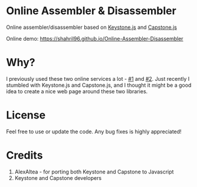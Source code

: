 # Online Assembler & Disassembler
Online assembler/disassembler based on [Keystone.js](https://alexaltea.github.io/keystone.js/) and [Capstone.js](https://alexaltea.github.io/capstone.js/)

Online demo: https://shahril96.github.io/Online-Assembler-Disassembler

# Why?
I previously used these two online services a lot - [#1](https://defuse.ca/online-x86-assembler.htm) and [#2](http://shell-storm.org/online/Online-Assembler-and-Disassembler/). Just recently I stumbled with Keystone.js and Capstone.js, and I thought it might be a good idea to create a nice web page around these two libraries.

# License
Feel free to use or update the code. Any bug fixes is highly appreciated!

# Credits
1) AlexAltea - for porting both Keystone and Capstone to Javascript
2) Keystone and Capstone developers
